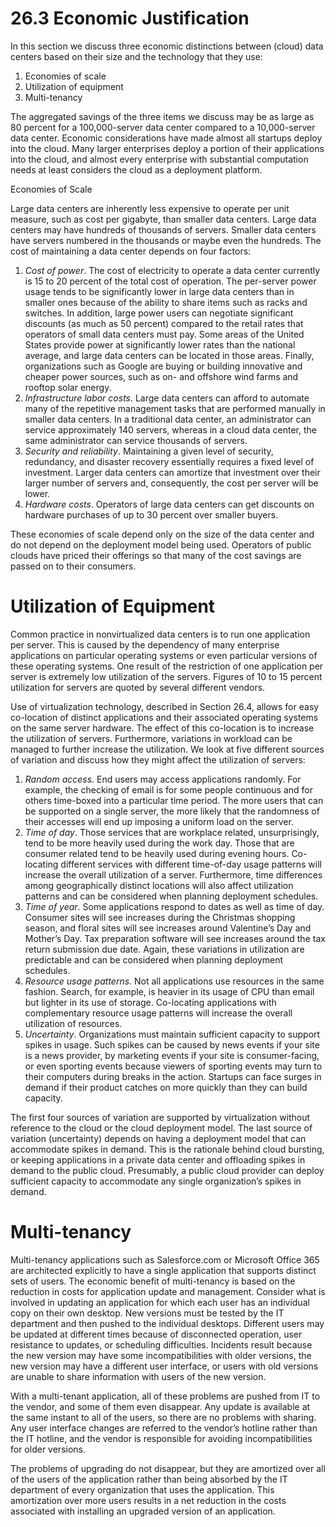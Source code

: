 26.3 Economic Justification
===

In this section we discuss three economic distinctions between (cloud) data centers based on their size and the technology that they use:

1. Economies of scale
2. Utilization of equipment
3. Multi-tenancy

The aggregated savings of the three items we discuss may be as large as 80 percent for a 100,000-server data center compared to a 10,000-server data center. Economic considerations have made almost all startups deploy into the cloud. Many larger enterprises deploy a portion of their applications into the cloud, and almost every enterprise with substantial computation needs at least considers the cloud as a deployment platform.

Economies of Scale

Large data centers are inherently less expensive to operate per unit measure, such as cost per gigabyte, than smaller data centers. Large data centers may have hundreds of thousands of servers. Smaller data centers have servers numbered in the thousands or maybe even the hundreds. The cost of maintaining a data center depends on four factors:

1. _Cost of power_. The cost of electricity to operate a data center currently is 15 to 20 percent of the total cost of operation. The per-server power usage tends to be significantly lower in large data centers than in smaller ones because of the ability to share items such as racks and switches. In addition, large power users can negotiate significant discounts (as much as 50 percent) compared to the retail rates that operators of small data centers must pay. Some areas of the United States provide power at significantly lower rates than the national average, and large data centers can be located in those areas. Finally, organizations such as Google are buying or building innovative and cheaper power sources, such as on- and offshore wind farms and rooftop solar energy.
2. _Infrastructure labor costs_. Large data centers can afford to automate many of the repetitive management tasks that are performed manually in smaller data centers. In a traditional data center, an administrator can service approximately 140 servers, whereas in a cloud data center, the same administrator can service thousands of servers.
3. _Security and reliability_. Maintaining a given level of security, redundancy, and disaster recovery essentially requires a fixed level of investment. Larger data centers can amortize that investment over their larger number of servers and, consequently, the cost per server will be lower.
4. _Hardware costs_. Operators of large data centers can get discounts on hardware purchases of up to 30 percent over smaller buyers.

These economies of scale depend only on the size of the data center and do not depend on the deployment model being used. Operators of public clouds have priced their offerings so that many of the cost savings are passed on to their consumers.

# Utilization of Equipment

Common practice in nonvirtualized data centers is to run one application per server. This is caused by the dependency of many enterprise applications on particular operating systems or even particular versions of these operating systems. One result of the restriction of one application per server is extremely low utilization of the servers. Figures of 10 to 15 percent utilization for servers are quoted by several different vendors.

Use of virtualization technology, described in Section 26.4, allows for easy co-location of distinct applications and their associated operating systems on the same server hardware. The effect of this co-location is to increase the utilization of servers. Furthermore, variations in workload can be managed to further increase the utilization. We look at five different sources of variation and discuss how they might affect the utilization of servers:

1. _Random access_. End users may access applications randomly. For example, the checking of email is for some people continuous and for others time-boxed into a particular time period. The more users that can be supported on a single server, the more likely that the randomness of their accesses will end up imposing a uniform load on the server.
2. _Time of day_. Those services that are workplace related, unsurprisingly, tend to be more heavily used during the work day. Those that are consumer related tend to be heavily used during evening hours. Co-locating different services with different time-of-day usage patterns will increase the overall utilization of a server. Furthermore, time differences among geographically distinct locations will also affect utilization patterns and can be considered when planning deployment schedules.
3. _Time of year_. Some applications respond to dates as well as time of day. Consumer sites will see increases during the Christmas shopping season, and floral sites will see increases around Valentine’s Day and Mother’s Day. Tax preparation software will see increases around the tax return submission due date. Again, these variations in utilization are predictable and can be considered when planning deployment schedules.
4. _Resource usage patterns_. Not all applications use resources in the same fashion. Search, for example, is heavier in its usage of CPU than email but lighter in its use of storage. Co-locating applications with complementary resource usage patterns will increase the overall utilization of resources.
5. _Uncertainty_. Organizations must maintain sufficient capacity to support spikes in usage. Such spikes can be caused by news events if your site is a news provider, by marketing events if your site is consumer-facing, or even sporting events because viewers of sporting events may turn to their computers during breaks in the action. Startups can face surges in demand if their product catches on more quickly than they can build capacity.

The first four sources of variation are supported by virtualization without reference to the cloud or the cloud deployment model. The last source of variation (uncertainty) depends on having a deployment model that can accommodate spikes in demand. This is the rationale behind cloud bursting, or keeping applications in a private data center and offloading spikes in demand to the public cloud. Presumably, a public cloud provider can deploy sufficient capacity to accommodate any single organization’s spikes in demand.

# Multi-tenancy

Multi-tenancy applications such as Salesforce.com or Microsoft Office 365 are architected explicitly to have a single application that supports distinct sets of users. The economic benefit of multi-tenancy is based on the reduction in costs for application update and management. Consider what is involved in updating an application for which each user has an individual copy on their own desktop. New versions must be tested by the IT department and then pushed to the individual desktops. Different users may be updated at different times because of disconnected operation, user resistance to updates, or scheduling difficulties. Incidents result because the new version may have some incompatibilities with older versions, the new version may have a different user interface, or users with old versions are unable to share information with users of the new version.

With a multi-tenant application, all of these problems are pushed from IT to the vendor, and some of them even disappear. Any update is available at the same instant to all of the users, so there are no problems with sharing. Any user interface changes are referred to the vendor’s hotline rather than the IT hotline, and the vendor is responsible for avoiding incompatibilities for older versions.

The problems of upgrading do not disappear, but they are amortized over all of the users of the application rather than being absorbed by the IT department of every organization that uses the application. This amortization over more users results in a net reduction in the costs associated with installing an upgraded version of an application.
